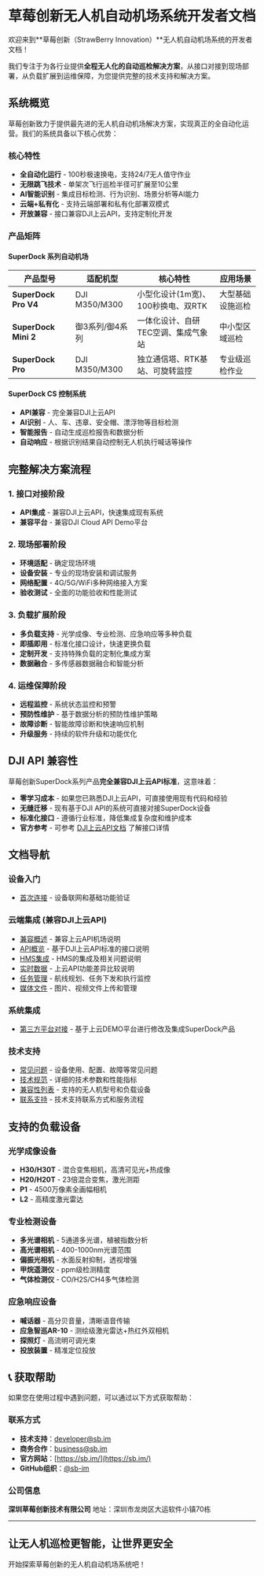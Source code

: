 # 草莓创新无人机自动机场系统开发者文档

欢迎来到**草莓创新（StrawBerry Innovation）**无人机自动机场系统的开发者文档！

我们专注于为各行业提供**全程无人化的自动巡检解决方案**，从接口对接到现场部署，从负载扩展到运维保障，为您提供完整的技术支持和解决方案。

## 系统概览

草莓创新致力于提供最先进的无人机自动机场解决方案，实现真正的全自动化运营。我们的系统具备以下核心优势：

### 核心特性

- **全自动化运行** - 100秒极速换电，支持24/7无人值守作业
- **无限跳飞技术** - 单架次飞行巡检半径可扩展至10公里
- **AI智能识别** - 集成目标检测、行为识别、场景分析等AI能力
- **云端+私有化** - 支持云端部署和私有化部署双模式
- **开放兼容** - 接口兼容DJI上云API，支持定制化开发

### 产品矩阵

#### SuperDock 系列自动机场

| 产品型号 | 适配机型 | 核心特性 | 应用场景 |
|---------|---------|---------|---------|
| **SuperDock Pro V4** | DJI M350/M300 | 小型化设计(1m宽)、100秒换电、双RTK | 大型基础设施巡检 |
| **SuperDock Mini 2** | 御3系列/御4系列 | 一体化设计、自研TEC空调、集成气象站 | 中小型区域巡检 |
| **SuperDock Pro** | DJI M350/M300 | 独立通信塔、RTK基站、可旋转监控 | 专业级巡检作业 |

#### SuperDock CS 控制系统

- **API兼容** - 完全兼容DJI上云API
- **AI识别** - 人、车、违章、安全帽、漂浮物等目标检测
- **智能报告** - 自动生成巡检报告和数据分析
- **自动响应** - 根据识别结果自动控制无人机执行喊话等操作

## 完整解决方案流程

### 1. 接口对接阶段

- **API集成** - 兼容DJI上云API，快速集成现有系统
- **兼容平台** - 兼容DJI Cloud API Demo平台

### 2. 现场部署阶段

- **环境适配** - 确定现场环境
- **设备安装** - 专业的现场安装和调试服务
- **网络配置** - 4G/5G/WiFi多种网络接入方案
- **验收测试** - 全面的功能验收和性能测试

### 3. 负载扩展阶段

- **多负载支持** - 光学成像、专业检测、应急响应等多种负载
- **即插即用** - 标准化接口设计，快速更换负载
- **定制开发** - 支持特殊负载的定制化集成方案
- **数据融合** - 多传感器数据融合和智能分析

### 4. 运维保障阶段

- **远程监控** - 系统状态监控和预警
- **预防性维护** - 基于数据分析的预防性维护策略
- **故障诊断** - 智能故障诊断和快速响应机制
- **升级服务** - 持续的软件升级和功能优化

## DJI API 兼容性

草莓创新SuperDock系列产品**完全兼容DJI上云API标准**，这意味着：

- **零学习成本** - 如果您已熟悉DJI上云API，可直接使用现有代码和经验
- **无缝迁移** - 现有基于DJI API的系统可直接对接SuperDock设备
- **标准化接口** - 遵循行业标准，降低集成复杂度和维护成本
- **官方参考** - 可参考 [DJI上云API文档](https://developer.dji.com/doc/cloud-api-tutorial/cn/) 了解接口详情

## 文档导航

### 设备入门

- [首次连接](./getting-started/first-connection) - 设备联网和基础功能验证

### 云端集成 (兼容DJI上云API)

- [兼容概述](./cloud-api/index.md) - 兼容上云API机场说明
- [API概览](./cloud-api/overview.md) - 基于DJI上云API标准的接口说明
- [HMS集成](./cloud-api/hms.md) - HMS的集成及相关问题说明
- [实时数据](./cloud-api/feature-comparison.md) - 上云API功能差异比较说明
- [任务管理](./cloud-api/mission-management) - 航线规划、任务下发和执行监控
- [媒体文件](./cloud-api/media-management) - 图片、视频文件上传和管理

### 系统集成

- [第三方平台对接](./integration/third-party-platforms) - 基于上云DEMO平台进行修改及集成SuperDock产品

### 技术支持

- [常见问题](./support/faq) - 设备使用、配置、故障等常见问题
- [技术规范](./support/technical-specifications) - 详细的技术参数和性能指标
- [兼容性列表](./support/compatibility) - 支持的无人机型号和负载设备
- [联系支持](./support/contact) - 技术支持联系方式和服务流程

## 支持的负载设备

### 光学成像设备

- **H30/H30T** - 混合变焦相机，高清可见光+热成像
- **H20/H20T** - 23倍混合变焦，激光测距
- **P1** - 4500万像素全画幅相机
- **L2** - 高精度激光雷达

### 专业检测设备

- **多光谱相机** - 5通道多光谱，植被指数分析
- **高光谱相机** - 400-1000nm光谱范围
- **偏振光相机** - 水面反射抑制，透视增强
- **甲烷遥测仪** - ppm级检测精度
- **气体检测仪** - CO/H2S/CH4多气体检测

### 应急响应设备

- **喊话器** - 高分贝音量，清晰语音传输
- **应急智巡AR-10** - 测绘级激光雷达+热红外双相机
- **探照灯** - 高流明可调光束
- **投放装置** - 精准定位投放

## 📞 获取帮助

如果您在使用过程中遇到问题，可以通过以下方式获取帮助：

### 联系方式

- **技术支持**：[developer@sb.im](mailto:developer@sb.im)
- **商务合作**：[business@sb.im](mailto:business@sb.im)
- **官方网站**：[https://sb.im/](https://sb.im/)
- **GitHub组织**：[@sb-im](https://github.com/sb-im)

### 公司信息

**深圳草莓创新技术有限公司**
地址：深圳市龙岗区大运软件小镇70栋

---

## 让无人机巡检更智能，让世界更安全

开始探索草莓创新的无人机自动机场系统吧！
